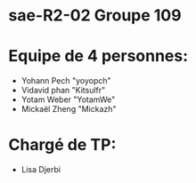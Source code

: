 # sae-R2-02 Groupe 109

# Equipe de 4 personnes:
- Yohann Pech "yoyopch"
- Vidavid phan "Kitsulfr"
- Yotam Weber "YotamWe"
- Mickaël Zheng "Mickazh"

# Chargé de TP:
- Lisa Djerbi
